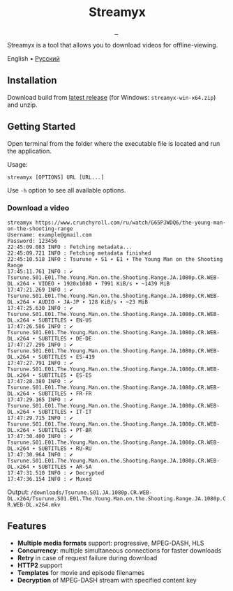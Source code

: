 <p align="center">
  <h1 align="center">Streamyx</h1>
</p>

<p align="center">
  <a aria-label="Join Discord community" href="https://discord.gg/fHMgAgc7gU">
    <img alt="" src="https://img.shields.io/badge/Discord-server-black?style=flat&logo=Discord&logoColor=white">
  </a>
  <a aria-label="Join Telegram community" href="https://t.me/streamyxtalks">
    <img alt="" src="https://img.shields.io/badge/Telegram-chat-black?style=flat&logo=Telegram&logoColor=white">
  </a>
  <img alt="" src="https://img.shields.io/github/downloads/vitalygashkov/streamyx/latest/total?style=flat&color=black">
  <img alt="" src="https://img.shields.io/github/downloads/vitalygashkov/streamyx/total?style=flat&color=black">
</p>

Streamyx is a tool that allows you to download videos for offline-viewing.

<div align="left">
  <span>English</span> •
  <a href="https://github.com/vitalygashkov/streamyx/tree/main/README.ru.md">Pусский</a>
</div>

## Installation

Download build from [latest release](https://github.com/vitalygashkov/streamyx/releases/latest) (for Windows: `streamyx-win-x64.zip`) and unzip.

## Getting Started

Open terminal from the folder where the executable file is located and run the application.

Usage:

```shell
streamyx [OPTIONS] URL [URL...]
```

Use `-h` option to see all available options.

### Download a video

```shell
streamyx https://www.crunchyroll.com/ru/watch/G65PJWDQ6/the-young-man-on-the-shooting-range
Username: example@gmail.com
Password: 123456
22:45:09.083 INFO : Fetching metadata...
22:45:09.721 INFO : Fetching metadata finished
22:45:10.518 INFO : Tsurune ∙ S1 ∙ E1 ∙ The Young Man on the Shooting Range
17:45:11.761 INFO : ✔ Tsurune.S01.E01.The.Young.Man.on.the.Shooting.Range.JA.1080p.CR.WEB-DL.x264 ∙ VIDEO ∙ 1920x1080 ∙ 7991 KiB/s ∙ ~1439 MiB
17:47:21.269 INFO : ✔ Tsurune.S01.E01.The.Young.Man.on.the.Shooting.Range.JA.1080p.CR.WEB-DL.x264 ∙ AUDIO ∙ JA-JP ∙ 128 KiB/s ∙ ~23 MiB
17:47:25.630 INFO : ✔ Tsurune.S01.E01.The.Young.Man.on.the.Shooting.Range.JA.1080p.CR.WEB-DL.x264 ∙ SUBTITLES ∙ EN-US
17:47:26.586 INFO : ✔ Tsurune.S01.E01.The.Young.Man.on.the.Shooting.Range.JA.1080p.CR.WEB-DL.x264 ∙ SUBTITLES ∙ DE-DE
17:47:27.296 INFO : ✔ Tsurune.S01.E01.The.Young.Man.on.the.Shooting.Range.JA.1080p.CR.WEB-DL.x264 ∙ SUBTITLES ∙ ES-419
17:47:27.791 INFO : ✔ Tsurune.S01.E01.The.Young.Man.on.the.Shooting.Range.JA.1080p.CR.WEB-DL.x264 ∙ SUBTITLES ∙ ES-ES
17:47:28.380 INFO : ✔ Tsurune.S01.E01.The.Young.Man.on.the.Shooting.Range.JA.1080p.CR.WEB-DL.x264 ∙ SUBTITLES ∙ FR-FR
17:47:29.165 INFO : ✔ Tsurune.S01.E01.The.Young.Man.on.the.Shooting.Range.JA.1080p.CR.WEB-DL.x264 ∙ SUBTITLES ∙ IT-IT
17:47:29.715 INFO : ✔ Tsurune.S01.E01.The.Young.Man.on.the.Shooting.Range.JA.1080p.CR.WEB-DL.x264 ∙ SUBTITLES ∙ PT-BR
17:47:30.400 INFO : ✔ Tsurune.S01.E01.The.Young.Man.on.the.Shooting.Range.JA.1080p.CR.WEB-DL.x264 ∙ SUBTITLES ∙ RU-RU
17:47:30.964 INFO : ✔ Tsurune.S01.E01.The.Young.Man.on.the.Shooting.Range.JA.1080p.CR.WEB-DL.x264 ∙ SUBTITLES ∙ AR-SA
17:47:31.510 INFO : ✔ Decrypted
17:47:36.154 INFO : ✔ Muxed
```

Output: `/downloads/Tsurune.S01.JA.1080p.CR.WEB-DL.x264/Tsurune.S01.E01.The.Young.Man.on.the.Shooting.Range.JA.1080p.CR.WEB-DL.x264.mkv`

## Features

- **Multiple media formats** support: progressive, MPEG-DASH, HLS
- **Concurrency**: multiple simultaneous connections for faster downloads
- **Retry** in case of request failure during download
- **HTTP2** support
- **Templates** for movie and episode filenames
- **Decryption** of MPEG-DASH stream with specified content key
